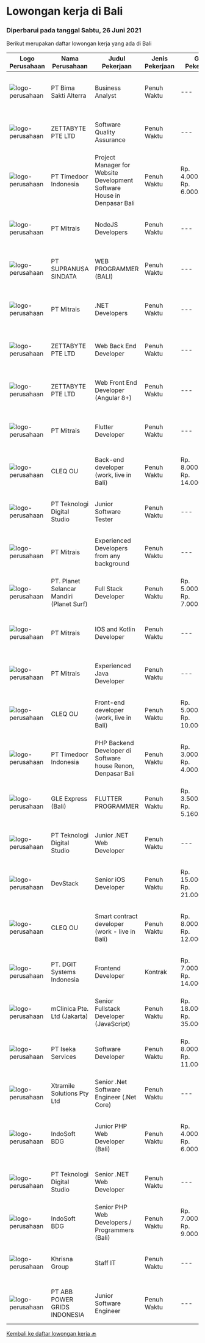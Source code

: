 
  # Lowongan kerja di Bali

  ### Diperbarui pada tanggal Sabtu, 26 Juni 2021

  Berikut merupakan daftar lowongan kerja yang ada di Bali

  |Logo Perusahaan | Nama Perusahaan | Judul Pekerjaan | Jenis Pekerjaan | Gaji Pekerjaan | Lokasi | Deskripsi | Tanggal diunggah | Pranala |
  | -------------- | --------------- | --------------- | --------- | --------- | -------------- | ------- | ----------- | ----------- |
  |![logo-perusahaan](https://image-service-cdn.seek.com.au/3b449304b19b7a5909fe2d6166b69cb2e3dfc9ad/ee4dce1061f3f616224767ad58cb2fc751b8d2dc)|PT Bima Sakti Alterra|Business Analyst|Penuh Waktu|---|Denpasar|Job Description Conducting research and analysis necessary to providing recommendations to the management  Supporting identification of improvement...|Jumat, 25 Juni 2021|https://www.jobstreet.co.id/id/job/business-analyst-3557864?token=0~5234fea3-0271-4f4c-bc2a-06a96a1df2c9&sectionRank=1&jobId=jobstreet-id-job-3557864|
|![logo-perusahaan](https://image-service-cdn.seek.com.au/a9ad8fdd00d66418bb5e9ec41ddbc2318ccec822/ee4dce1061f3f616224767ad58cb2fc751b8d2dc)|ZETTABYTE PTE LTD|Software Quality Assurance|Penuh Waktu|---|Yogyakarta|Company IntroductionZettabyte is a software development company that focuses on the education sector. We work together with our multicultural team...|Jumat, 25 Juni 2021|https://www.jobstreet.co.id/id/job/software-quality-assurance-3557457?token=0~5234fea3-0271-4f4c-bc2a-06a96a1df2c9&sectionRank=2&jobId=jobstreet-id-job-3557457|
|![logo-perusahaan](https://image-service-cdn.seek.com.au/9f2111bf08df94f0ea97d6b9f360a4952c081dc6/ee4dce1061f3f616224767ad58cb2fc751b8d2dc)|PT Timedoor Indonesia|Project Manager for Website Development Software House in Denpasar Bali|Penuh Waktu|Rp. 4.000.000-Rp. 6.000.000|Bali|If you want to grow up yourself, Timedoor is one of the best places for your career. Our team has come from various culture. We welcome young people...|Jumat, 25 Juni 2021|https://www.jobstreet.co.id/id/job/project-manager-for-website-development-software-house-in-denpasar-bali-3557393?token=0~5234fea3-0271-4f4c-bc2a-06a96a1df2c9&sectionRank=3&jobId=jobstreet-id-job-3557393|
|![logo-perusahaan](https://image-service-cdn.seek.com.au/969b0c47f133a1e0155056a5d964c63953dd6304/ee4dce1061f3f616224767ad58cb2fc751b8d2dc)|PT Mitrais|NodeJS Developers|Penuh Waktu|---|Bali|Build your Career with Mitrais! We're urgently looking for experienced NodeJS Developers to be part of our team for an immediate start.Our client is a...|Jumat, 25 Juni 2021|https://www.jobstreet.co.id/id/job/nodejs-developers-3557891?token=0~5234fea3-0271-4f4c-bc2a-06a96a1df2c9&sectionRank=4&jobId=jobstreet-id-job-3557891|
|![logo-perusahaan](https://image-service-cdn.seek.com.au/a50d942d1a834f67ed0f6529eed213256bc2fbab/ee4dce1061f3f616224767ad58cb2fc751b8d2dc)|PT SUPRANUSA SINDATA|WEB PROGRAMMER (BALI)|Penuh Waktu|---|Bali|Requirments : Minimal Pendidikan S1 Information Technology / Computer Science dengan minimal IPK 3.00 Pengalaman minimal 1 tahun dengan pemrograman...|Jumat, 25 Juni 2021|https://www.jobstreet.co.id/id/job/web-programmer-bali-3557667?token=0~5234fea3-0271-4f4c-bc2a-06a96a1df2c9&sectionRank=5&jobId=jobstreet-id-job-3557667|
|![logo-perusahaan](https://image-service-cdn.seek.com.au/969b0c47f133a1e0155056a5d964c63953dd6304/ee4dce1061f3f616224767ad58cb2fc751b8d2dc)|PT Mitrais|.NET Developers|Penuh Waktu|---|Denpasar|Build your Career with Mitrais !  We're looking for experienced .NET Software Engineers to be part of our team.  What will you be doing ?  Coding high...|Jumat, 25 Juni 2021|https://www.jobstreet.co.id/id/job/net-developers-3558271?token=0~5234fea3-0271-4f4c-bc2a-06a96a1df2c9&sectionRank=6&jobId=jobstreet-id-job-3558271|
|![logo-perusahaan](https://image-service-cdn.seek.com.au/a9ad8fdd00d66418bb5e9ec41ddbc2318ccec822/ee4dce1061f3f616224767ad58cb2fc751b8d2dc)|ZETTABYTE PTE LTD|Web Back End Developer|Penuh Waktu|---|Yogyakarta|Company IntroductionZettabyte is a software development company that focuses on the education sector. We work together with our multicultural team...|Jumat, 25 Juni 2021|https://www.jobstreet.co.id/id/job/web-back-end-developer-3557501?token=0~5234fea3-0271-4f4c-bc2a-06a96a1df2c9&sectionRank=7&jobId=jobstreet-id-job-3557501|
|![logo-perusahaan](https://image-service-cdn.seek.com.au/a9ad8fdd00d66418bb5e9ec41ddbc2318ccec822/ee4dce1061f3f616224767ad58cb2fc751b8d2dc)|ZETTABYTE PTE LTD|Web Front End Developer (Angular 8+)|Penuh Waktu|---|Yogyakarta|Company IntroductionZettabyte is a software development company that focuses on the education sector. We work together with our multicultural team...|Jumat, 25 Juni 2021|https://www.jobstreet.co.id/id/job/web-front-end-developer-angular-8-3557436?token=0~5234fea3-0271-4f4c-bc2a-06a96a1df2c9&sectionRank=8&jobId=jobstreet-id-job-3557436|
|![logo-perusahaan](https://image-service-cdn.seek.com.au/969b0c47f133a1e0155056a5d964c63953dd6304/ee4dce1061f3f616224767ad58cb2fc751b8d2dc)|PT Mitrais|Flutter Developer|Penuh Waktu|---|Bali|Build your Career with Mitrais !  We're looking for experienced Flutter Developer to be part of our team. What will you be doing?  Liase with...|Jumat, 25 Juni 2021|https://www.jobstreet.co.id/id/job/flutter-developer-3557895?token=0~5234fea3-0271-4f4c-bc2a-06a96a1df2c9&sectionRank=9&jobId=jobstreet-id-job-3557895|
|![logo-perusahaan](https://image-service-cdn.seek.com.au/83f6c0a379be672bd3733ebae34ee48ae48afc54/ee4dce1061f3f616224767ad58cb2fc751b8d2dc)|CLEQ OU|Back-end developer (work, live in Bali)|Penuh Waktu|Rp. 8.000.000-Rp. 14.000.000|Badung|About ItsavirusItsavirus is a software company with offices in Bali, Singapore and Amsterdam. With a relative small group of people, we work on great...|Kamis, 24 Juni 2021|https://www.jobstreet.co.id/id/job/back-end-developer-work-live-in-bali-3564676?token=0~5234fea3-0271-4f4c-bc2a-06a96a1df2c9&sectionRank=10&jobId=jobstreet-id-job-3564676|
|![logo-perusahaan](https://image-service-cdn.seek.com.au/2c8f060e5cc9c764aa1c8c5e93e0ea44df35bf63/ee4dce1061f3f616224767ad58cb2fc751b8d2dc)|PT Teknologi Digital Studio|Junior Software Tester|Penuh Waktu|---|Denpasar|Job Descriptions Performs functional testing for applications and write test reports following company's standard Reports any defects found during the...|Rabu, 23 Juni 2021|https://www.jobstreet.co.id/id/job/junior-software-tester-3555740?token=0~5234fea3-0271-4f4c-bc2a-06a96a1df2c9&sectionRank=11&jobId=jobstreet-id-job-3555740|
|![logo-perusahaan](https://image-service-cdn.seek.com.au/969b0c47f133a1e0155056a5d964c63953dd6304/ee4dce1061f3f616224767ad58cb2fc751b8d2dc)|PT Mitrais|Experienced Developers from any background|Penuh Waktu|---|Bali|Build your Career with Mitrais !  We're looking for experienced Software Engineers from any background to be part of our team.  What will you...|Jumat, 25 Juni 2021|https://www.jobstreet.co.id/id/job/experienced-developers-from-any-background-3557897?token=0~5234fea3-0271-4f4c-bc2a-06a96a1df2c9&sectionRank=12&jobId=jobstreet-id-job-3557897|
|![logo-perusahaan](https://image-service-cdn.seek.com.au/9a17f6158932b294e24ba264a1e5b00bc07424ec/ee4dce1061f3f616224767ad58cb2fc751b8d2dc)|PT. Planet Selancar Mandiri (Planet Surf)|Full Stack Developer|Penuh Waktu|Rp. 5.000.000-Rp. 7.000.000|Badung|Requirements: Bachelor of Computer Science/Information System Minimum 20 years old and maximum 30 years old Good analytical &amp; logical thinking...|Jumat, 25 Juni 2021|https://www.jobstreet.co.id/id/job/full-stack-developer-3558225?token=0~5234fea3-0271-4f4c-bc2a-06a96a1df2c9&sectionRank=13&jobId=jobstreet-id-job-3558225|
|![logo-perusahaan](https://image-service-cdn.seek.com.au/969b0c47f133a1e0155056a5d964c63953dd6304/ee4dce1061f3f616224767ad58cb2fc751b8d2dc)|PT Mitrais|IOS and Kotlin Developer|Penuh Waktu|---|Bali|Build your Career with Mitrais !  We're looking for experienced iOS and Kotlin Developer to be part of our team. What will you be doing?  Liase with...|Kamis, 24 Juni 2021|https://www.jobstreet.co.id/id/job/ios-and-kotlin-developer-3551261?token=0~5234fea3-0271-4f4c-bc2a-06a96a1df2c9&sectionRank=14&jobId=jobstreet-id-job-3551261|
|![logo-perusahaan](https://image-service-cdn.seek.com.au/969b0c47f133a1e0155056a5d964c63953dd6304/ee4dce1061f3f616224767ad58cb2fc751b8d2dc)|PT Mitrais|Experienced Java Developer|Penuh Waktu|---|Bali|Build your Career with Mitrais!  We have clients who are urgently looking for Experienced Java developers for an immediate start. What will you be...|Jumat, 25 Juni 2021|https://www.jobstreet.co.id/id/job/experienced-java-developer-3557892?token=0~5234fea3-0271-4f4c-bc2a-06a96a1df2c9&sectionRank=15&jobId=jobstreet-id-job-3557892|
|![logo-perusahaan](https://image-service-cdn.seek.com.au/83f6c0a379be672bd3733ebae34ee48ae48afc54/ee4dce1061f3f616224767ad58cb2fc751b8d2dc)|CLEQ OU|Front-end developer (work, live in Bali)|Penuh Waktu|Rp. 5.000.000-Rp. 10.000.000|Badung|About ItsavirusItsavirus is a software company with offices in Bali, Singapore and Amsterdam. With a relative small group of people, we work on great...|Rabu, 23 Juni 2021|https://www.jobstreet.co.id/id/job/front-end-developer-work-live-in-bali-3550422?token=0~5234fea3-0271-4f4c-bc2a-06a96a1df2c9&sectionRank=16&jobId=jobstreet-id-job-3550422|
|![logo-perusahaan](https://image-service-cdn.seek.com.au/9f2111bf08df94f0ea97d6b9f360a4952c081dc6/ee4dce1061f3f616224767ad58cb2fc751b8d2dc)|PT Timedoor Indonesia|PHP Backend Developer di Software house Renon, Denpasar Bali|Penuh Waktu|Rp. 3.000.000-Rp. 4.000.000|Denpasar|If you want to grow up your self, Timedoor is one of the best places to start your career. Our team comes from various cultures. We welcome young...|Rabu, 23 Juni 2021|https://www.jobstreet.co.id/id/job/php-backend-developer-di-software-house-renon-denpasar-bali-3563447?token=0~5234fea3-0271-4f4c-bc2a-06a96a1df2c9&sectionRank=17&jobId=jobstreet-id-job-3563447|
|![logo-perusahaan](https://image-service-cdn.seek.com.au/124483f5314cd26140cfd756b818348315ab35a7/ee4dce1061f3f616224767ad58cb2fc751b8d2dc)|GLE Express (Bali)|FLUTTER PROGRAMMER|Penuh Waktu|Rp. 3.500.000-Rp. 5.160.000|Denpasar|Sebagai Flutter Programmer setiap hari akan telibat secara langsung dalam proses pengembangan Aplikasi Mobile kami. Merancang dan mengembangkan...|Rabu, 23 Juni 2021|https://www.jobstreet.co.id/id/job/flutter-programmer-3563693?token=0~5234fea3-0271-4f4c-bc2a-06a96a1df2c9&sectionRank=18&jobId=jobstreet-id-job-3563693|
|![logo-perusahaan](https://image-service-cdn.seek.com.au/2c8f060e5cc9c764aa1c8c5e93e0ea44df35bf63/ee4dce1061f3f616224767ad58cb2fc751b8d2dc)|PT Teknologi Digital Studio|Junior .NET Web Developer|Penuh Waktu|---|Denpasar|Roles and Responsibilities You will be working in a SCRUM team consisting of multiple roles such as PO, Developers, QA, and BA to develop cutting edge...|Rabu, 23 Juni 2021|https://www.jobstreet.co.id/id/job/junior-net-web-developer-3555759?token=0~5234fea3-0271-4f4c-bc2a-06a96a1df2c9&sectionRank=19&jobId=jobstreet-id-job-3555759|
|![logo-perusahaan](https://image-service-cdn.seek.com.au/074f2081cc42a722643e36313941760f758e7c3b/ee4dce1061f3f616224767ad58cb2fc751b8d2dc)|DevStack|Senior iOS Developer|Penuh Waktu|Rp. 15.000.000-Rp. 21.000.000|Denpasar|We are looking for exceptional and experienced Senior iOS Developer to join our team in Bandung or Bali General requirement At least Bachelor degree...|Kamis, 24 Juni 2021|https://www.jobstreet.co.id/id/job/senior-ios-developer-3556366?token=0~5234fea3-0271-4f4c-bc2a-06a96a1df2c9&sectionRank=20&jobId=jobstreet-id-job-3556366|
|![logo-perusahaan](https://image-service-cdn.seek.com.au/83f6c0a379be672bd3733ebae34ee48ae48afc54/ee4dce1061f3f616224767ad58cb2fc751b8d2dc)|CLEQ OU|Smart contract developer (work - live in Bali)|Penuh Waktu|Rp. 8.000.000-Rp. 12.000.000|Badung|About ItsavirusItsavirus is a software company with offices in Bali, Singapore and Amsterdam. We work on great projects that have a positive impact...|Rabu, 23 Juni 2021|https://www.jobstreet.co.id/id/job/smart-contract-developer-work-live-in-bali-3550401?token=0~5234fea3-0271-4f4c-bc2a-06a96a1df2c9&sectionRank=21&jobId=jobstreet-id-job-3550401|
|![logo-perusahaan](https://image-service-cdn.seek.com.au/e93bc75036be941b9c3ff3a55670cb236457b0c4/ee4dce1061f3f616224767ad58cb2fc751b8d2dc)|PT. DGIT Systems Indonesia|Frontend Developer|Kontrak|Rp. 7.000.000-Rp. 14.000.000|Bali|We are looking for a contract based talented developer to join an experienced team of front-end engineers working on our flagship product Telflow, a...|Rabu, 23 Juni 2021|https://www.jobstreet.co.id/id/job/frontend-developer-3564205?token=0~5234fea3-0271-4f4c-bc2a-06a96a1df2c9&sectionRank=22&jobId=jobstreet-id-job-3564205|
|![logo-perusahaan](https://image-service-cdn.seek.com.au/7665bb5bd589f085f653b36d2f3cbccaf93e5953/ee4dce1061f3f616224767ad58cb2fc751b8d2dc)|mClinica Pte. Ltd (Jakarta)|Senior Fullstack Developer (JavaScript)|Penuh Waktu|Rp. 18.000.000-Rp. 35.000.000|Bali|mClinica is hiring for a Senior Fullstack Developer to serve our clients in Southeast Asia and support our growth regionally and globally. We are...|Rabu, 23 Juni 2021|https://www.jobstreet.co.id/id/job/senior-fullstack-developer-javascript-3555534?token=0~5234fea3-0271-4f4c-bc2a-06a96a1df2c9&sectionRank=23&jobId=jobstreet-id-job-3555534|
|![logo-perusahaan](https://image-service-cdn.seek.com.au/48f17f16a37d7ca19186c95222634d777fe9e0bf/ee4dce1061f3f616224767ad58cb2fc751b8d2dc)|PT Iseka Services|Software Developer|Penuh Waktu|Rp. 8.000.000-Rp. 11.000.000|Badung|PT Iseka Services is an exciting new technology provider whose main goal is to help companies of all sizes transfer to the Digital World utilising...|Minggu, 20 Juni 2021|https://www.jobstreet.co.id/id/job/software-developer-3554415?token=0~5234fea3-0271-4f4c-bc2a-06a96a1df2c9&sectionRank=24&jobId=jobstreet-id-job-3554415|
|![logo-perusahaan](https://image-service-cdn.seek.com.au/886dbb766c5bd832cea6f1bb5b5374b094ca8917/ee4dce1061f3f616224767ad58cb2fc751b8d2dc)|Xtramile Solutions Pty Ltd|Senior .Net Software Engineer (.Net Core)|Penuh Waktu|---|Bali|Innovative job opportunity offering a high salary package, attractive bonus remuneration and full remote working arrangement.This role will help...|Senin, 21 Juni 2021|https://www.jobstreet.co.id/id/job/senior-net-software-engineer-net-core-3562244?token=0~5234fea3-0271-4f4c-bc2a-06a96a1df2c9&sectionRank=25&jobId=jobstreet-id-job-3562244|
|![logo-perusahaan](https://image-service-cdn.seek.com.au/17428c8b49b1d3c23dc8ef96eed550ffcf971e54/ee4dce1061f3f616224767ad58cb2fc751b8d2dc)|IndoSoft BDG|Junior PHP Web Developer (Bali)|Penuh Waktu|Rp. 4.000.000-Rp. 6.000.000|Kuta|Kami IndoSoft sedang mencari Junior PHP Web Developer.  Requirements  Lulusan Diploma / S1 Strong in english Pengalaman minimal 1 tahun di bidang PHP...|Senin, 21 Juni 2021|https://www.jobstreet.co.id/id/job/junior-php-web-developer-bali-3548038?token=0~5234fea3-0271-4f4c-bc2a-06a96a1df2c9&sectionRank=26&jobId=jobstreet-id-job-3548038|
|![logo-perusahaan](https://image-service-cdn.seek.com.au/2c8f060e5cc9c764aa1c8c5e93e0ea44df35bf63/ee4dce1061f3f616224767ad58cb2fc751b8d2dc)|PT Teknologi Digital Studio|Senior .NET Web Developer|Penuh Waktu|---|Denpasar|JOB DESCRIPTIONS You will working in a SCRUM team consisting of multiple roles such as PO, Developers, QA, and BA to develop cutting edge .NET web...|Rabu, 23 Juni 2021|https://www.jobstreet.co.id/id/job/senior-net-web-developer-3555767?token=0~5234fea3-0271-4f4c-bc2a-06a96a1df2c9&sectionRank=27&jobId=jobstreet-id-job-3555767|
|![logo-perusahaan](https://image-service-cdn.seek.com.au/17428c8b49b1d3c23dc8ef96eed550ffcf971e54/ee4dce1061f3f616224767ad58cb2fc751b8d2dc)|IndoSoft BDG|Senior PHP Web Developers / Programmers (Bali)|Penuh Waktu|Rp. 7.000.000-Rp. 9.000.000|Kuta|Dibutuhkan Senior PHP Web Developer / ProgrammerJob Description:  Programming of websites, web shops, software development etc.  Requirements: ...|Senin, 21 Juni 2021|https://www.jobstreet.co.id/id/job/senior-php-web-developers-programmers-bali-3548042?token=0~5234fea3-0271-4f4c-bc2a-06a96a1df2c9&sectionRank=28&jobId=jobstreet-id-job-3548042|
|![logo-perusahaan](https://image-service-cdn.seek.com.au/42ec1cb189d976c43b693baafa7a62c93d5334ed/ee4dce1061f3f616224767ad58cb2fc751b8d2dc)|Khrisna Group|Staff IT|Penuh Waktu|---|Badung|Kualifikasi :1) Minimal Lulusan D3 Teknik Informatika/ Sistem Informasi2) Pengalaman Minimal 1 Tahun dibidang yang sama3) Jujur dan bertanggung...|Kamis, 17 Juni 2021|https://www.jobstreet.co.id/id/job/staff-it-3558732?token=0~5234fea3-0271-4f4c-bc2a-06a96a1df2c9&sectionRank=29&jobId=jobstreet-id-job-3558732|
|![logo-perusahaan](https://image-service-cdn.seek.com.au/b3fe854be3973c665f63bfc95f2af6cbfe248716/ee4dce1061f3f616224767ad58cb2fc751b8d2dc)|PT ABB POWER GRIDS INDONESIA|Junior Software Engineer|Penuh Waktu|---|Bali|Hitachi ABB Power Grids is a pioneering technology leader that is helping to increase access to affordable,reliable, sustainable and modern energy for...|Rabu, 16 Juni 2021|https://www.jobstreet.co.id/id/job/junior-software-engineer-3557969?token=0~5234fea3-0271-4f4c-bc2a-06a96a1df2c9&sectionRank=30&jobId=jobstreet-id-job-3557969|


  [Kembali ke daftar lowongan kerja 🔙](../README.md#daftar-lowongan-kerja)
  